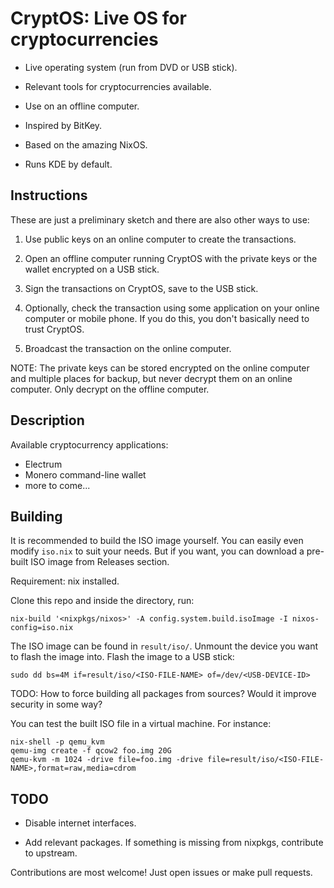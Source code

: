 # CryptOS: Live OS for cryptocurrencies

- Live operating system (run from DVD or USB stick).

- Relevant tools for cryptocurrencies available.

- Use on an offline computer.

- Inspired by BitKey.

- Based on the amazing NixOS.

- Runs KDE by default.

## Instructions

These are just a preliminary sketch and there are also other ways to use:

1. Use public keys on an online computer to create the transactions.

2. Open an offline computer running CryptOS with the private keys or the wallet
   encrypted on a USB stick.

3. Sign the transactions on CryptOS, save to the USB stick.

4. Optionally, check the transaction using some application on your online
   computer or mobile phone. If you do this, you don't basically need to trust
   CryptOS.

5. Broadcast the transaction on the online computer.

NOTE: The private keys can be stored encrypted on the online computer and
multiple places for backup, but never decrypt them on an online computer. Only
decrypt on the offline computer.


## Description

Available cryptocurrency applications:

- Electrum
- Monero command-line wallet
- more to come...

## Building

It is recommended to build the ISO image yourself. You can easily even modify
`iso.nix` to suit your needs. But if you want, you can download a pre-built ISO
image from Releases section.

Requirement: nix installed.

Clone this repo and inside the directory, run:

```
nix-build '<nixpkgs/nixos>' -A config.system.build.isoImage -I nixos-config=iso.nix
```

The ISO image can be found in `result/iso/`. Unmount the device you want to
flash the image into. Flash the image to a USB stick:

```
sudo dd bs=4M if=result/iso/<ISO-FILE-NAME> of=/dev/<USB-DEVICE-ID>
```

TODO: How to force building all packages from sources? Would it improve
security in some way?


You can test the built ISO file in a virtual machine. For instance:

```
nix-shell -p qemu_kvm
qemu-img create -f qcow2 foo.img 20G
qemu-kvm -m 1024 -drive file=foo.img -drive file=result/iso/<ISO-FILE-NAME>,format=raw,media=cdrom
```


## TODO

- Disable internet interfaces.

- Add relevant packages. If something is missing from nixpkgs, contribute to upstream.

Contributions are most welcome! Just open issues or make pull requests.
